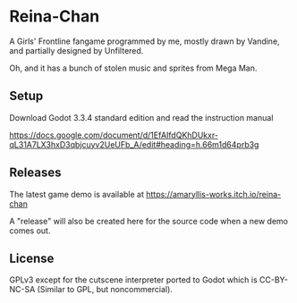 # Reina-Chan
A Girls' Frontline fangame programmed by me, mostly drawn by Vandine, and partially designed by Unfiltered.

Oh, and it has a bunch of stolen music and sprites from Mega Man.

## Setup
Download Godot 3.3.4 standard edition and read the instruction manual

https://docs.google.com/document/d/1EfAIfdQKhDUkxr-qL31A7LX3hxD3qbjcuyv2UeUFb_A/edit#heading=h.66m1d64prb3g

## Releases
The latest game demo is available at https://amaryllis-works.itch.io/reina-chan

A "release" will also be created here for the source code when a new demo comes out.

## License
GPLv3 except for the cutscene interpreter ported to Godot which is CC-BY-NC-SA (Similar to GPL, but noncommercial).
